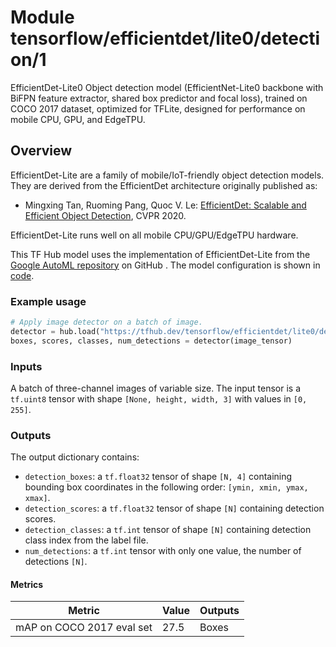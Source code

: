 # Module tensorflow/efficientdet/lite0/detection/1

EfficientDet-Lite0 Object detection model (EfficientNet-Lite0 backbone with
BiFPN feature extractor, shared box predictor and focal loss), trained on COCO
2017 dataset, optimized for TFLite, designed for performance on mobile CPU, GPU,
and EdgeTPU.

<!-- asset-path: internal -->
<!-- module-type: image-object-detection -->
<!-- fine-tunable: false -->
<!-- format: saved_model_2 -->
<!-- network-architecture: EfficientDet -->
<!-- dataset: COCO 2017 -->

## Overview

EfficientDet-Lite are a family of mobile/IoT-friendly object detection models.
They are derived from the EfficientDet architecture originally published as:

*   Mingxing Tan, Ruoming Pang, Quoc V. Le:
    [EfficientDet: Scalable and Efficient Object Detection](https://arxiv.org/abs/1911.09070),
    CVPR 2020.

EfficientDet-Lite runs well on all mobile CPU/GPU/EdgeTPU hardware.

This TF Hub model uses the implementation of EfficientDet-Lite from the
[Google AutoML repository](https://github.com/google/automl/tree/master/efficientdet)
on GitHub . The model configuration is shown in
[code](https://github.com/google/automl/blob/ea9d3c58f48f8e99bad0119a7b3a1ad5953481e0/efficientdet/hparams_config.py#L383).

### Example usage

```python
# Apply image detector on a batch of image.
detector = hub.load("https://tfhub.dev/tensorflow/efficientdet/lite0/detection/1")
boxes, scores, classes, num_detections = detector(image_tensor)
```

### Inputs

A batch of three-channel images of variable size. The input tensor is a
`tf.uint8` tensor with shape `[None, height, width, 3]` with values in `[0,
255]`.

### Outputs

The output dictionary contains:

*   `detection_boxes`: a `tf.float32` tensor of shape `[N, 4]` containing
    bounding box coordinates in the following order: `[ymin, xmin, ymax, xmax]`.
*   `detection_scores`: a `tf.float32` tensor of shape `[N]` containing
    detection scores.
*   `detection_classes`: a `tf.int` tensor of shape `[N]` containing detection
    class index from the label file.
*   `num_detections`: a `tf.int` tensor with only one value, the number of
    detections `[N]`.

#### Metrics

Metric                    | Value | Outputs
------------------------- | ----- | -------
mAP on COCO 2017 eval set | 27.5  | Boxes
